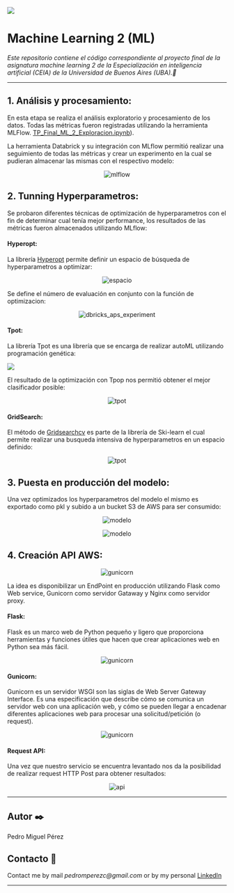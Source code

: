 ![](image/logoFIUBA.png)

# Machine Learning 2 (ML)

_Este repositorio contiene el código correspondiente al proyecto final de la asignatura machine learning 2 de la Especialización en inteligencia artificial (CEIA) de la Universidad de Buenos Aires (UBA).📖_

---

## 1. Análisis y procesamiento:

En esta etapa se realiza el análisis exploratorio y procesamiento de los datos. Todas las métricas fueron registradas utilizando la herramienta MLFlow. [TP_Final_ML_2_Exploracion.ipynb](notebook/TP_Final_ML_2_Exploracion.ipynb)).

La herramienta Databrick y su integración con MLflow permitió realizar una seguimiento de todas las métricas y crear un experimento en la cual se pudieran almacenar las mismas con el respectivo modelo:


<p align="center" float="left" justify-content="center">
    <img src="./image/mlflow.png
    " alt="mlflow" class="center"/>
</p>

## 2. Tunning Hyperparametros:

Se probaron diferentes técnicas de optimización de hyperparametros con el fin de determinar cual tenía mejor performance, los resultados de las métricas fueron almacenados utilizando MLflow:

####  Hyperopt:


La librería [Hyperopt](http://hyperopt.github.io/hyperopt/) permite definir un espacio de búsqueda de hyperparametros a optimizar:

<p align="center" float="left" justify-content="center">
    <img src="./image/espacio.png
    " alt="espacio" class="center"/>
</p>

Se define el número de evaluación en conjunto con la función de optimizacion:


<p align="center" float="left" justify-content="center">
    <img src="./image/hyperopt.png
    " alt="dbricks_aps_experiment" class="center"/>
</p>

#### Tpot:

La librería Tpot es una librería que se encarga de realizar autoML utilizando programación genética:

![](https://raw.githubusercontent.com/EpistasisLab/tpot/master/images/tpot-demo.gif)


El resultado de la optimización con Tpop nos permitió obtener el mejor clasificador posible:

<p align="center" float="left" justify-content="center">
    <img src="./image/tpot.png" alt="tpot" class="center"/>
</p>

#### GridSearch:

El método de [Gridsearchcv](https://scikit-learn.org/stable/modules/generated/sklearn.model_selection.GridSearchCV.html) es parte de la librería de Ski-learn el cual permite realizar una busqueda intensiva de hyperparametros en un espacio definido:

<p align="center" float="left" justify-content="center">
    <img src="./image/gridsearch.png" alt="tpot" class="center"/>
</p>

## 3. Puesta en producción del modelo:
Una vez optimizados los hyperparametros del modelo el mismo es exportado como pkl y subido a un bucket S3 de AWS para ser consumido:

<p align="center" float="left" justify-content="center">
    <img src="./image/modelo.png" alt="modelo" class="center"/>
</p>

<p align="center" float="left" justify-content="center">
    <img src="./image/export.png" alt="modelo" class="center"/>
</p>

## 4. Creación API AWS:

<p align="center" float="left" justify-content="center">
    <img src="./image/gunicorn.png" alt="gunicorn" class="center"/>
</p>

La idea es disponibilizar un EndPoint en producción utilizando Flask como Web service, Gunicorn como servidor Gataway y Nginx como servidor proxy.

#### Flask:

Flask es un marco web de Python pequeño y ligero que proporciona herramientas y funciones útiles que hacen que crear aplicaciones web en Python sea más fácil.

<p align="center" float="left" justify-content="center">
    <img src="./image/flask.png" alt="gunicorn" class="center"/>
</p>

#### Gunicorn:
Gunicorn es un servidor WSGI son las siglas de Web Server Gateway Interface. Es una especificación que describe cómo se comunica un servidor web con una aplicación web, y cómo se pueden llegar a encadenar diferentes aplicaciones web para procesar una solicitud/petición (o request).

<p align="center" float="left" justify-content="center">
    <img src="./image/wsgi.png" alt="gunicorn" class="center"/>
</p>

#### Request API:
Una vez que nuestro servicio se encuentra levantado nos da la posibilidad de realizar request HTTP Post para obtener resultados:

<p align="center" float="left" justify-content="center">
    <img src="./image/api.png" alt="api" class="center"/>
</p>

---

## Autor  ✒️
Pedro Miguel Pérez

## Contacto 📌
Contact me by mail _pedromperezc@gmail.com_ or by my personal [LinkedIn](https://www.linkedin.com/in/pedromiguelperez/)

---